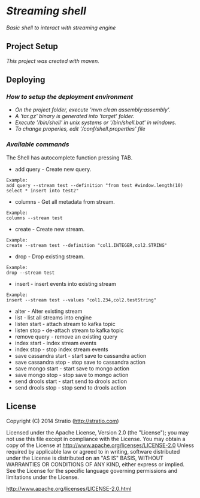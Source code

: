 # _Streaming shell_

_Basic shell to interact with streaming engine_

## Project Setup

_This project was created with maven._ 

## Deploying

### _How to setup the deployment environment_

- _On the project folder, execute 'mvn clean assembly:assembly'._
- _A 'tar.gz' binary is generated into 'target' folder._
- _Execute '/bin/shell' in unix systems or '/bin/shell.bat' in windows._
- _To change properies, edit '/conf/shell.properties' file_

### _Available commands_
The Shell has autocomplete function pressing TAB.

* add query - Create new query. 
```
Example:
add query --stream test --definition "from test #window.length(10) select * insert into test2"
```
* columns - Get all metadata from stream.
```
Example:
columns --stream test
```
* create - Create new stream.
```
Example:
create --stream test --definition "col1.INTEGER,col2.STRING"
```
* drop - Drop existing stream.
```
Example:
drop --stream test
```
* insert - insert events into existing stream
```
Example:
insert --stream test --values "col1.234,col2.testString"
```
* alter - Alter existing stream
* list - list all streams into engine
* listen start - attach stream to kafka topic
* listen stop - de-attach stream to kafka topic
* remove query - remove an existing query
* index start - index stream events
* index stop - stop index stream events
* save cassandra start - start save to cassandra action
* save cassandra stop - stop save to cassandra action
* save mongo start - start save to mongo action
* save mongo stop - stop save to mongo action
* send drools start - start send to drools action
* send drools stop - stop send to drools action

## License

Copyright (C) 2014 Stratio (http://stratio.com)

Licensed under the Apache License, Version 2.0 (the "License");
you may not use this file except in compliance with the License.
You may obtain a copy of the License at
        http://www.apache.org/licenses/LICENSE-2.0
Unless required by applicable law or agreed to in writing, software
distributed under the License is distributed on an "AS IS" BASIS,
WITHOUT WARRANTIES OR CONDITIONS OF ANY KIND, either express or implied.
See the License for the specific language governing permissions and
limitations under the License.

http://www.apache.org/licenses/LICENSE-2.0.html
